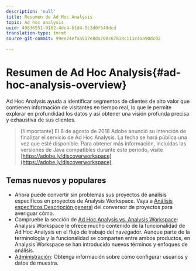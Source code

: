 ```yaml
---
description: 'null'
title: Resumen de Ad Hoc Analysis
topic: Ad hoc analysis
uuid: 49836551-9162-4dc4-b1d4-5c3d0f549dcd
translation-type: tm+mt
source-git-commit: 99ee24efaa517e8da700c67818c111c4aa90dc02

---
```



# Resumen de Ad Hoc Analysis{#ad-hoc-analysis-overview}

Ad Hoc Analysis ayuda a identificar segmentos de clientes de alto valor que contienen información de visitantes en tiempo real, lo que le permite explorar en profundidad los datos y así obtener una visión profunda precisa y exhaustiva de sus clientes.

>[!Iimportante]
>El 6 de agosto de 2018 Adobe anunció su intención de finalizar el servicio de Ad Hoc Analysis. La fecha se hará pública una vez que esté disponible. Para obtener más información, incluidas las versiones de Java compatibles durante este periodo, visite [https://adobe.ly/discoverworkspace](https://adobe.ly/discoverworkspace).

## Temas nuevos y populares

* Ahora puede convertir sin problemas sus proyectos de análisis específicos en proyectos de Analysis Workspace. Vaya a [Análisis específicos Descripción general](/help/analyze/ad-hoc-analysis/c-aha-project-converter/aha2aw-overview.md) del conversor de proyectos para averiguar cómo.
* Compruebe la sección de [Ad Hoc Analysis vs. Analysis Workspace](/help/analyze/analysis-workspace/adhocanalysis-vs-analysisworkspace.md): Analysis Workspace le ofrece mucho contenido de la funcionalidad de Ad Hoc Analysis en el flujo de trabajo del navegador. Aunque parte de la terminología y la funcionalidad se comparten entre ambos productos, en Analysis Workspace se han introducido nuevos términos y enfoques de análisis.
* [Administración](/help/analyze/ad-hoc-analysis/c-administration.md): Obtenga información sobre cómo configurar usuarios y datos de muestra.
